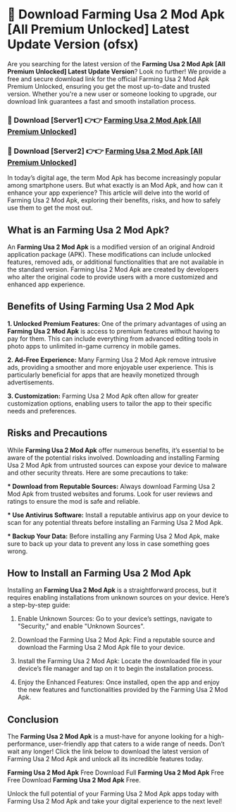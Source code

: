 # 🤖 Download Farming Usa 2 Mod Apk [All Premium Unlocked] Latest Update Version (ofsx)

Are you searching for the latest version of the <strong>Farming Usa 2 Mod Apk [All Premium Unlocked] Latest Update Version</strong>? Look no further! We provide a free and secure download link for the official Farming Usa 2 Mod Apk Premium Unlocked, ensuring you get the most up-to-date and trusted version. Whether you're a new user or someone looking to upgrade, our download link guarantees a fast and smooth installation process.


<h3>📌 Download [Server1] 👉👉 <a href="https://hapymods.com?title=Farming+Usa+2+Mod+Apk&ref=3B1">Farming Usa 2 Mod Apk [All Premium Unlocked]</a></h3>

<h3>📌 Download [Server2] 👉👉 <a href="https://hapymods.com?title=Farming+Usa+2+Mod+Apk&ref=3B1">Farming Usa 2 Mod Apk [All Premium Unlocked]</a></h3>


In today’s digital age, the term Mod Apk has become increasingly popular among smartphone users. But what exactly is an Mod Apk, and how can it enhance your app experience? This article will delve into the world of Farming Usa 2 Mod Apk, exploring their benefits, risks, and how to safely use them to get the most out.


<h2>What is an Farming Usa 2 Mod Apk?</h2>

An <strong>Farming Usa 2 Mod Apk</strong> is a modified version of an original Android application package (APK). These modifications can include unlocked features, removed ads, or additional functionalities that are not available in the standard version. Farming Usa 2 Mod Apk are created by developers who alter the original code to provide users with a more customized and enhanced app experience.


<h2>Benefits of Using Farming Usa 2 Mod Apk</h2>

<strong> 1. Unlocked Premium Features:</strong> One of the primary advantages of using an <strong>Farming Usa 2 Mod Apk</strong> is access to premium features without having to pay for them. This can include everything from advanced editing tools in photo apps to unlimited in-game currency in mobile games.

<strong> 2. Ad-Free Experience:</strong> Many Farming Usa 2 Mod Apk remove intrusive ads, providing a smoother and more enjoyable user experience. This is particularly beneficial for apps that are heavily monetized through advertisements.

<strong> 3. Customization:</strong> Farming Usa 2 Mod Apk often allow for greater customization options, enabling users to tailor the app to their specific needs and preferences.


<h2>Risks and Precautions</h2>

While <strong>Farming Usa 2 Mod Apk</strong> offer numerous benefits, it’s essential to be aware of the potential risks involved. Downloading and installing Farming Usa 2 Mod Apk from untrusted sources can expose your device to malware and other security threats. Here are some precautions to take:

<strong> * Download from Reputable Sources:</strong> Always download Farming Usa 2 Mod Apk from trusted websites and forums. Look for user reviews and ratings to ensure the mod is safe and reliable.

<strong> * Use Antivirus Software:</strong> Install a reputable antivirus app on your device to scan for any potential threats before installing an Farming Usa 2 Mod Apk.

<strong> * Backup Your Data:</strong> Before installing any Farming Usa 2 Mod Apk, make sure to back up your data to prevent any loss in case something goes wrong.


<h2>How to Install an Farming Usa 2 Mod Apk</h2>

Installing an <strong>Farming Usa 2 Mod Apk</strong> is a straightforward process, but it requires enabling installations from unknown sources on your device. Here’s a step-by-step guide:

 1. Enable Unknown Sources: Go to your device’s settings, navigate to "Security," and enable "Unknown Sources".

 2. Download the Farming Usa 2 Mod Apk: Find a reputable source and download the Farming Usa 2 Mod Apk file to your device.

 3. Install the Farming Usa 2 Mod Apk: Locate the downloaded file in your device’s file manager and tap on it to begin the installation process.

 4. Enjoy the Enhanced Features: Once installed, open the app and enjoy the new features and functionalities provided by the Farming Usa 2 Mod Apk.


<h2><strong>Conclusion</strong></h2>

The <strong>Farming Usa 2 Mod Apk</strong> is a must-have for anyone looking for a high-performance, user-friendly app that caters to a wide range of needs. Don’t wait any longer! Click the link below to download the latest version of Farming Usa 2 Mod Apk and unlock all its incredible features today.

<strong>Farming Usa 2 Mod Apk</strong> Free Download Full <strong>Farming Usa 2 Mod Apk</strong> Free Free Download <strong>Farming Usa 2 Mod Apk</strong> Free.

Unlock the full potential of your Farming Usa 2 Mod Apk apps today with Farming Usa 2 Mod Apk and take your digital experience to the next level!